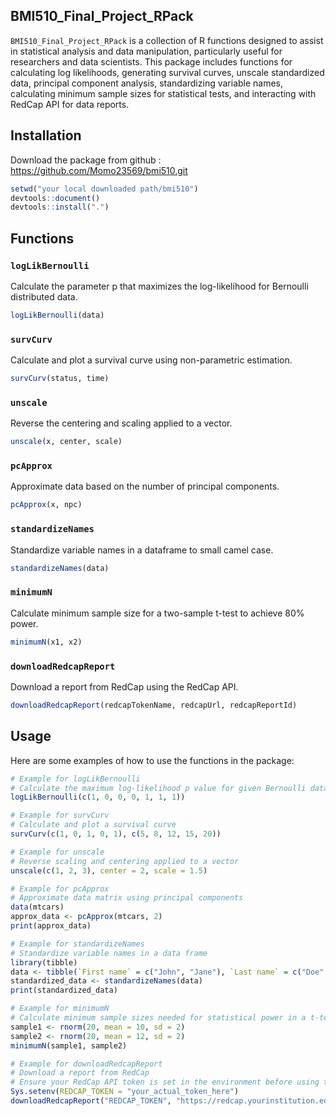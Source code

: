 


## BMI510_Final_Project_RPack

`BMI510_Final_Project_RPack` is a collection of R functions designed to assist in statistical analysis and data manipulation, particularly useful for researchers and data scientists. This package includes functions for calculating log likelihoods, generating survival curves, unscale standardized data, principal component analysis, standardizing variable names, calculating minimum sample sizes for statistical tests, and interacting with RedCap API for data reports.

## Installation

Download the package from github : https://github.com/Momo23569/bmi510.git

```r
setwd("your local downloaded path/bmi510")
devtools::document()
devtools::install(".")
```

## Functions

### `logLikBernoulli`

Calculate the parameter p that maximizes the log-likelihood for Bernoulli distributed data.

```r
logLikBernoulli(data)
```

### `survCurv`

Calculate and plot a survival curve using non-parametric estimation.

```r
survCurv(status, time)
```

### `unscale`

Reverse the centering and scaling applied to a vector.

```r
unscale(x, center, scale)
```

### `pcApprox`

Approximate data based on the number of principal components.

```r
pcApprox(x, npc)
```

### `standardizeNames`

Standardize variable names in a dataframe to small camel case.

```r
standardizeNames(data)
```

### `minimumN`

Calculate minimum sample size for a two-sample t-test to achieve 80% power.

```r
minimumN(x1, x2)
```

### `downloadRedcapReport`

Download a report from RedCap using the RedCap API.

```r
downloadRedcapReport(redcapTokenName, redcapUrl, redcapReportId)
```



## Usage

Here are some examples of how to use the functions in the package:

```r
# Example for logLikBernoulli
# Calculate the maximum log-likelihood p value for given Bernoulli data
logLikBernoulli(c(1, 0, 0, 0, 1, 1, 1))

# Example for survCurv
# Calculate and plot a survival curve
survCurv(c(1, 0, 1, 0, 1), c(5, 8, 12, 15, 20))

# Example for unscale
# Reverse scaling and centering applied to a vector
unscale(c(1, 2, 3), center = 2, scale = 1.5)

# Example for pcApprox
# Approximate data matrix using principal components
data(mtcars)
approx_data <- pcApprox(mtcars, 2)
print(approx_data)

# Example for standardizeNames
# Standardize variable names in a data frame
library(tibble)
data <- tibble(`First name` = c("John", "Jane"), `Last name` = c("Doe", "Doe"), `AGE (years)` = c(28, 22))
standardized_data <- standardizeNames(data)
print(standardized_data)

# Example for minimumN
# Calculate minimum sample sizes needed for statistical power in a t-test
sample1 <- rnorm(20, mean = 10, sd = 2)
sample2 <- rnorm(20, mean = 12, sd = 2)
minimumN(sample1, sample2)

# Example for downloadRedcapReport
# Download a report from RedCap
# Ensure your RedCap API token is set in the environment before using this example
Sys.setenv(REDCAP_TOKEN = "your_actual_token_here")
downloadRedcapReport("REDCAP_TOKEN", "https://redcap.yourinstitution.edu/api/", "12345")


